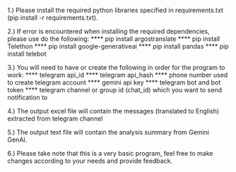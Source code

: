 1.) Please install the required python libraries specified in requirements.txt (pip install -r requirements.txt). 

2.) If error is encountered when installing the required dependencies, please use do the following:
**** pip install argostranslate
**** pip install Telethon
**** pip install google-generativeai
**** pip install pandas
**** pip install telebot

3.) You will need to have or create the following in order for the program to work:
**** telegram api_id
**** telegram api_hash 
**** phone number used to create telegram account
**** gemini api key
**** telegram bot and bot token
**** telegram channel or group id (chat_id) which you want to send notification to

4.) The output excel file will contain the messages (translated to English) extracted from telegram channel

5.) The output text file will contain the analysis summary from Gemini GenAI. 

6.) Please take note that this is a very basic program, feel free to make changes according to your needs and provide feedback.
